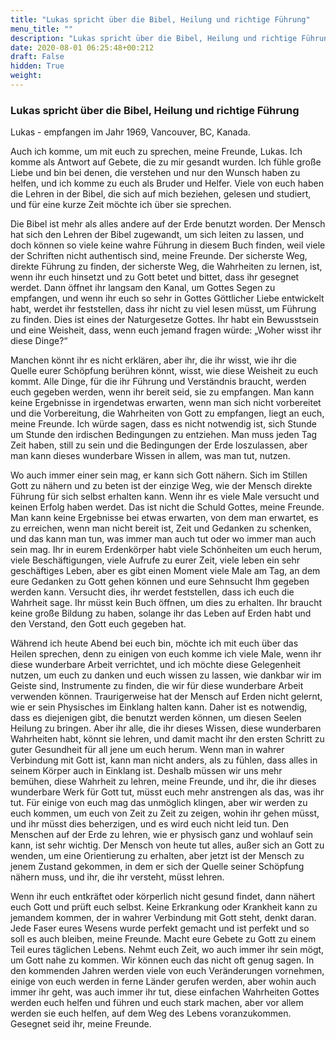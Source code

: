 ```yaml
---
title: "Lukas spricht über die Bibel, Heilung und richtige Führung"
menu_title: ""
description: "Lukas spricht über die Bibel, Heilung und richtige Führung"
date: 2020-08-01 06:25:48+00:212
draft: False
hidden: True
weight:
---
```

### Lukas spricht über die Bibel, Heilung und richtige Führung

Lukas - empfangen im Jahr 1969, Vancouver, BC, Kanada.

Auch ich komme, um mit euch zu sprechen, meine Freunde, Lukas. Ich komme als Antwort auf Gebete, die zu mir gesandt wurden. Ich fühle große Liebe und bin bei denen, die verstehen und nur den Wunsch haben zu helfen, und ich komme zu euch als Bruder und Helfer. Viele von euch haben die Lehren in der Bibel, die sich auf mich beziehen, gelesen und studiert, und für eine kurze Zeit möchte ich über sie sprechen.

Die Bibel ist mehr als alles andere auf der Erde benutzt worden. Der Mensch hat sich den Lehren der Bibel zugewandt, um sich leiten zu lassen, und doch können so viele keine wahre Führung in diesem Buch finden, weil viele der Schriften nicht authentisch sind, meine Freunde. Der sicherste Weg, direkte Führung zu finden, der sicherste Weg, die Wahrheiten zu lernen, ist, wenn ihr euch hinsetzt und zu Gott betet und bittet, dass ihr gesegnet werdet. Dann öffnet ihr langsam den Kanal, um Gottes Segen zu empfangen, und wenn ihr euch so sehr in Gottes Göttlicher Liebe entwickelt habt, werdet ihr feststellen, dass ihr nicht zu viel lesen müsst, um Führung zu finden. Dies ist eines der Naturgesetze Gottes. Ihr habt ein Bewusstsein und eine Weisheit, dass, wenn euch jemand fragen würde: „Woher wisst ihr diese Dinge?“

Manchen könnt ihr es nicht erklären, aber ihr, die ihr wisst, wie ihr die Quelle eurer Schöpfung berühren könnt, wisst, wie diese Weisheit zu euch kommt. Alle Dinge, für die ihr Führung und Verständnis braucht, werden euch gegeben werden, wenn ihr bereit seid, sie zu empfangen. Man kann keine Ergebnisse in irgendetwas erwarten, wenn man sich nicht vorbereitet und die Vorbereitung, die Wahrheiten von Gott zu empfangen, liegt an euch, meine Freunde. Ich würde sagen, dass es nicht notwendig ist, sich Stunde um Stunde den irdischen Bedingungen zu entziehen. Man muss jeden Tag Zeit haben, still zu sein und die Bedingungen der Erde loszulassen, aber man kann dieses wunderbare Wissen in allem, was man tut, nutzen.

Wo auch immer einer sein mag, er kann sich Gott nähern. Sich im Stillen Gott zu nähern und zu beten ist der einzige Weg, wie der Mensch direkte Führung für sich selbst erhalten kann. Wenn ihr es viele Male versucht und keinen Erfolg haben werdet. Das ist nicht die Schuld Gottes, meine Freunde. Man kann keine Ergebnisse bei etwas erwarten, von dem man erwartet, es zu erreichen, wenn man nicht bereit ist, Zeit und Gedanken zu schenken, und das kann man tun, was immer man auch tut oder wo immer man auch sein mag. Ihr in eurem Erdenkörper habt viele Schönheiten um euch herum, viele Beschäftigungen, viele Aufrufe zu eurer Zeit, viele leben ein sehr geschäftiges Leben, aber es gibt einen Moment viele Male am Tag, an dem eure Gedanken zu Gott gehen können und eure Sehnsucht Ihm gegeben werden kann. Versucht dies, ihr werdet feststellen, dass ich euch die Wahrheit sage. Ihr müsst kein Buch öffnen, um dies zu erhalten. Ihr braucht keine große Bildung zu haben, solange ihr das Leben auf Erden habt und den Verstand, den Gott euch gegeben hat.

Während ich heute Abend bei euch bin, möchte ich mit euch über das Heilen sprechen, denn zu einigen von euch komme ich viele Male, wenn ihr diese wunderbare Arbeit verrichtet, und ich möchte diese Gelegenheit nutzen, um euch zu danken und euch wissen zu lassen, wie dankbar wir im Geiste sind, Instrumente zu finden, die wir für diese wunderbare Arbeit verwenden können. Traurigerweise hat der Mensch auf Erden nicht gelernt, wie er sein Physisches im Einklang halten kann. Daher ist es notwendig, dass es diejenigen gibt, die benutzt werden können, um diesen Seelen Heilung zu bringen. Aber ihr alle, die ihr dieses Wissen, diese wunderbaren Wahrheiten habt, könnt sie lehren, und damit macht ihr den ersten Schritt zu guter Gesundheit für all jene um euch herum. Wenn man in wahrer Verbindung mit Gott ist, kann man nicht anders, als zu fühlen, dass alles in seinem Körper auch in Einklang ist. Deshalb müssen wir uns mehr bemühen, diese Wahrheit zu lehren, meine Freunde, und ihr, die ihr dieses wunderbare Werk für Gott tut, müsst euch mehr anstrengen als das, was ihr tut. Für einige von euch mag das unmöglich klingen, aber wir werden zu euch kommen, um euch von Zeit zu Zeit zu zeigen, wohin ihr gehen müsst, und ihr müsst dies beherzigen, und es wird euch nicht leid tun. Den Menschen auf der Erde zu lehren, wie er physisch ganz und wohlauf sein kann, ist sehr wichtig. Der Mensch von heute tut alles, außer sich an Gott zu wenden, um eine Orientierung zu erhalten, aber jetzt ist der Mensch zu jenem Zustand gekommen, in dem er sich der Quelle seiner Schöpfung nähern muss, und ihr, die ihr versteht, müsst lehren.  

Wenn ihr euch entkräftet oder körperlich nicht gesund findet, dann nähert euch Gott und prüft euch selbst. Keine Erkrankung oder Krankheit kann zu jemandem kommen, der in wahrer Verbindung mit Gott steht, denkt daran. Jede Faser eures Wesens wurde perfekt gemacht und ist perfekt und so soll es auch bleiben, meine Freunde. Macht eure Gebete zu Gott zu einem Teil eures täglichen Lebens. Nehmt euch Zeit, wo auch immer ihr sein mögt, um Gott nahe zu kommen. Wir können euch das nicht oft genug sagen. In den kommenden Jahren werden viele von euch Veränderungen vornehmen, einige von euch werden in ferne Länder gerufen werden, aber wohin auch immer ihr geht, was auch immer ihr tut, diese einfachen Wahrheiten Gottes werden euch helfen und führen und euch stark machen, aber vor allem werden sie euch helfen, auf dem Weg des Lebens voranzukommen. Gesegnet seid ihr, meine Freunde.

